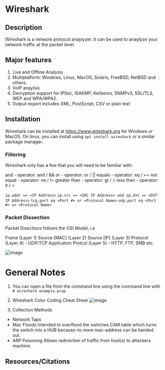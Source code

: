 # Wireshark

## Description 

Wireshark is a network protocol anaylyzer. It can be used to anaylyze your network traffic at the packet level. 

## Major features
1. Live and Offline Analysis 
2. Multiplatform: Windows, Linux, MacOS, Solaris, FreeBSD, NetBSD and others.
3. VoIP anaylsis 
4. Decryption support for IPSec, ISAKMP, Kerberos, SNMPv3, SSL/TLS, WEP and WPA/WPA2.
5. Output export includes XML, PostScript, CSV or plain text 

## Installation 

Wireshark can be installed at https://www.wireshark.org for Windows or MacOS.
On linux, you can install using `apt install wireshark` or a similar package manager. 

### Filtering 

Wireshark only has a few that you will need to be familiar with:

and - operator: and / &&
or - operator: or / ||
equals - operator: eq / ==
not equal - operator: ne / !=
greater than - operator: gt /  >
less than - operator: lt / <

`ip.addr == <IP Address>`
`ip.src == <SRC IP Address> and ip.dst == <DST IP Address>`
`tcp.port eq <Port #> or <Protocol Name>`
`udp.port eq <Port #> or <Protocol Name>`

### Packet Dissection

Packet Disections follows the OSI Model, i.e 

Frame (Layer 1) 
Source [MAC] (Layer 2) 
Source [IP] (Layer 3)
Protocol (Layer 4) - UDP/TCP 
Application Protcol (Layer 5) - HTTP, FTP, SMB etc.

![image](https://user-images.githubusercontent.com/70596795/177217682-bfca062f-e508-45f7-8269-6a816d9ef442.png)



# General Notes 



1. You can open a file from the command line using the command line with 
`# wireshark example.pcap`

2. Wireshark Color Coding Cheat Sheet
![image](https://user-images.githubusercontent.com/70596795/177215459-e4010a19-868b-4f78-87e5-aad28d7b7da2.png)

3. Collection Methods 
- Network Taps
- Mac Floods
    Intended to overflood the swtiches CAM table which turns the switch into     a HUB because no more mac-address can be handed out.
- ARP Poisoning 
    Allows redirection of traffic from host(s) to attackers machine.
   



## Resources/Citations

